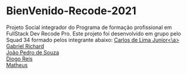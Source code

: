 # BienVenido-Recode-2021

Projeto Social integrador do Programa de formação profissional em FullStack Dev Recode Pro.
Este projeto foi desenvolvido em grupo pelo Squad 34 formado pelos integrante abaixo:
<a href="https://github.com/CJBiohacker">Carlos de Lima Junior<\a><br>
Gabriel Richard <br>
João Pedro de Souza <br>
Diogo Reis <br>
Matheus
